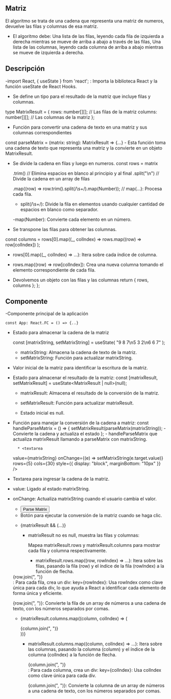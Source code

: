 ## Matriz

El algoritmo se trata de una cadena que representa una matriz de numeros, devuelve las filas y columnas de esa matriz.

- El algoritmo debe:
  Una lista de las filas, leyendo cada fila de izquierda a derecha mientras se mueve de arriba a abajo a través de las filas,
  Una lista de las columnas, leyendo cada columna de arriba a abajo mientras se mueve de izquierda a derecha.

## Descripción

-import React, { useState } from 'react'; : Importa la biblioteca React y la función useState de React Hooks.

- Se define un tipo para el resultado de la matriz que incluye filas y columnas.

type MatrixResult = {
rows: number[][]; // Las filas de la matriz
columns: number[][]; // Las columnas de la matriz
};

- Función para convertir una cadena de texto en una matriz y sus columnas correspondientes

const parseMatrix = (matrix: string): MatrixResult => {...} - Esta función toma una cadena de texto que representa una matriz y la convierte en un objeto MatrixResult.

- Se divide la cadena en filas y luego en numeros.
  const rows = matrix

  .trim() // Elimina espacios en blanco al principio y al final
  .split("\n") // Divide la cadena en un array de filas

  .map((row) => row.trim().split(/\s+/).map(Number)); // map(...): Procesa cada fila.

  - split(/\s+/): Divide la fila en elementos usando cualquier cantidad de espacios en blanco como separador.

  -map(Number): Convierte cada elemento en un número.

- Se transpone las filas para obtener las columnas.

const columns = rows[0].map((\_, colIndex) =>
rows.map((row) => row[colIndex])
);

- rows[0].map((\_, colIndex) => ...): Itera sobre cada índice de columna.

- rows.map((row) => row[colIndex]): Crea una nueva columna tomando el elemento correspondiente de cada fila.

- Devolvemos un objeto con las filas y las columnas
  return { rows, columns };
  };

## Componente

-Componente principal de la aplicación

    const App: React.FC = () => {..}

- Estado para almacenar la cadena de la matriz

  const [matrixString, setMatrixString] = useState<string>(
  "9 8 7\n5 3 2\n6 6 7"
  );

  - matrixString: Almacena la cadena de texto de la matriz.
  - setMatrixString: Función para actualizar matrixString.

- Valor inicial de la matriz para identificar la escritura de la matriz.

- Estado para almacenar el resultado de la matriz:
  const [matrixResult, setMatrixResult] = useState<MatrixResult | null>(null);

  - matrixResult: Almacena el resultado de la conversión de la matriz.

  - setMatrixResult: Función para actualizar matrixResult.
  - Estado inicial es null.

- Función para manejar la conversión de la cadena a matriz:
  const handleParseMatrix = () => {
  setMatrixResult(parseMatrix(matrixString)); - Convierte la cadena y actualiza el estado
  }; - handleParseMatrix que actualiza matrixResult llamando a parseMatrix con matrixString.

        * <textarea

  value={matrixString}
  onChange={(e) => setMatrixString(e.target.value)}
  rows={5}
  cols={30}
  style={{ display: "block", marginBottom: "10px" }}
  />

- Textarea para ingresar la cadena de la matriz.
- value: Ligado al estado matrixString.
- onChange: Actualiza matrixString cuando el usuario cambia el valor.

  - <button onClick={handleParseMatrix}>Parse Matrix</button>

  * Botón para ejecutar la conversión de la matriz cuando se haga clic.

  - {matrixResult && (...)}

    - matrixResult no es null, muestra las filas y columnas:

      Mapea matrixResult.rows y matrixResult.columns para mostrar cada fila y columna respectivamente.

      - matrixResult.rows.map((row, rowIndex) => ...): Itera sobre las filas, pasando la fila (row) y el índice de la fila (rowIndex) a la función de flecha.

  <div key={rowIndex}>{row.join(", ")}</div>: Para cada fila, crea un div:
  key={rowIndex}: Usa rowIndex como clave única para cada div, lo que ayuda a React a identificar cada elemento de forma única y eficiente.

  {row.join(", ")}: Convierte la fila de un array de números a una cadena de texto, con los números separados por comas.

  - {matrixResult.columns.map((column, colIndex) => (
    <div key={colIndex}>{column.join(", ")}</div>
    ))}

    - matrixResult.columns.map((column, colIndex) => ...): Itera sobre las columnas, pasando la columna (column) y el índice de la columna (colIndex) a la función de flecha.

      <div key={colIndex}>{column.join(", ")}</div>: Para cada columna, crea un div:
      key={colIndex}: Usa colIndex como clave única para cada div.

      {column.join(", ")}: Convierte la columna de un array de números a una cadena de texto, con los números separados por comas.
